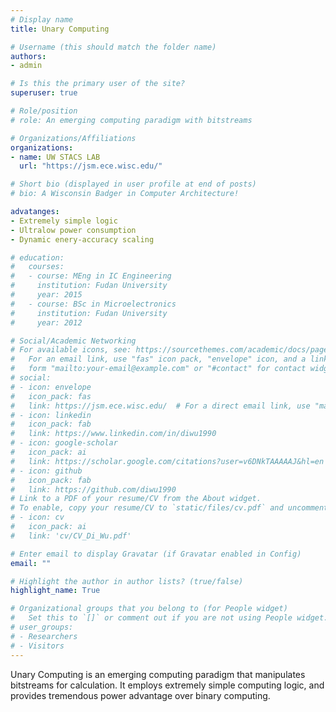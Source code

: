 ```yaml
---
# Display name
title: Unary Computing

# Username (this should match the folder name)
authors:
- admin

# Is this the primary user of the site?
superuser: true

# Role/position
# role: An emerging computing paradigm with bitstreams

# Organizations/Affiliations
organizations:
- name: UW STACS LAB
  url: "https://jsm.ece.wisc.edu/"

# Short bio (displayed in user profile at end of posts)
# bio: A Wisconsin Badger in Computer Architecture!

advatanges:
- Extremely simple logic
- Ultralow power consumption
- Dynamic enery-accuracy scaling

# education:
#   courses:
#   - course: MEng in IC Engineering
#     institution: Fudan University
#     year: 2015
#   - course: BSc in Microelectronics
#     institution: Fudan University
#     year: 2012

# Social/Academic Networking
# For available icons, see: https://sourcethemes.com/academic/docs/page-builder/#icons
#   For an email link, use "fas" icon pack, "envelope" icon, and a link in the
#   form "mailto:your-email@example.com" or "#contact" for contact widget.
# social:
# - icon: envelope
#   icon_pack: fas
#   link: https://jsm.ece.wisc.edu/  # For a direct email link, use "mailto:test@example.org".
# - icon: linkedin
#   icon_pack: fab
#   link: https://www.linkedin.com/in/diwu1990
# - icon: google-scholar
#   icon_pack: ai
#   link: https://scholar.google.com/citations?user=v6DNkTAAAAAJ&hl=en
# - icon: github
#   icon_pack: fab
#   link: https://github.com/diwu1990
# Link to a PDF of your resume/CV from the About widget.
# To enable, copy your resume/CV to `static/files/cv.pdf` and uncomment the lines below.
# - icon: cv
#   icon_pack: ai
#   link: 'cv/CV_Di_Wu.pdf'

# Enter email to display Gravatar (if Gravatar enabled in Config)
email: ""

# Highlight the author in author lists? (true/false)
highlight_name: True

# Organizational groups that you belong to (for People widget)
#   Set this to `[]` or comment out if you are not using People widget.
# user_groups:
# - Researchers
# - Visitors
---
```


Unary Computing is an emerging computing paradigm that manipulates bitstreams for calculation. It employs extremely simple computing logic, and provides tremendous power advantage over binary computing.